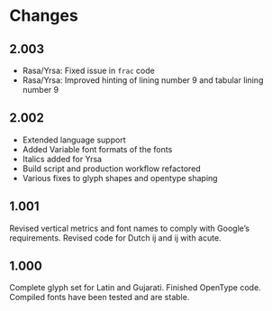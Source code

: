 # Changes

## 2.003

- Rasa/Yrsa: Fixed issue in `frac` code
- Rasa/Yrsa: Improved hinting of lining number 9 and tabular lining number 9

## 2.002

- Extended language support
- Added Variable font formats of the fonts
- Italics added for Yrsa
- Build script and production workflow refactored
- Various fixes to glyph shapes and opentype shaping

## 1.001

Revised vertical metrics and font names to comply with Google’s requirements. Revised code for Dutch ij and ij with acute.

## 1.000

Complete glyph set for Latin and Gujarati. Finished OpenType code. Compiled fonts have been tested and are stable.